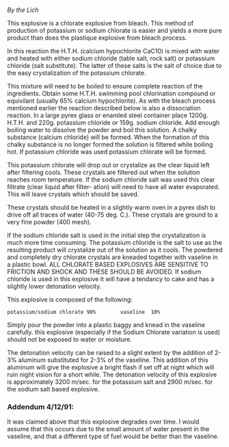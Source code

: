 _By the Lich_

This explosive is a chlorate explosive from bleach.  This method of
production of potassium or sodium chlorate is easier and yields a more pure
product than does the plastique explosive from bleach process.

In this reaction the H.T.H. (calcium hypochlorite CaC10) is mixed with water
and heated with either sodium chloride (table salt, rock salt) or potassium
chloride (salt substitute).  The latter of these salts is the salt of choice
due to the easy crystalization of the potassium chlorate.

This mixture will need to be boiled to ensure complete reaction of the
ingredients.  Obtain some H.T.H.  swimming pool chlorination compound or
equivilant (usually 65% calcium hypochlorite).  As with the bleach process
mentioned earlier the reaction described below is also a dissociation
reaction.  In a large pyrex glass or enamled steel container place 1200g.
H.T.H. and 220g.  potassium chloride or 159g.  sodium chloride.  Add enough
boiling water to dissolve the powder and boil this solution.  A chalky
substance (calcium chloride) will be formed.  When the formation of this
chalky substance is no longer formed the solution is filtered while boiling
hot.  If potassium chloride was used potassium chlorate will be formed.

This potassium chlorate will drop out or crystalize as the clear liquid
left after filtering cools.  These crystals are filtered out when the solution
reaches room temperature.  If the sodium chloride salt was used this clear
filtrate (clear liquid after filter- ation) will need to have all water
evaporated.  This will leave crystals which should be saved.

These crystals should be heated in a slightly warm oven in a pyrex dish to
drive off all traces of water (40-75 deg.  C.).  These crystals are ground to
a very fine powder (400 mesh).

If the sodium chloride salt is used in the initial step the crystalization
is much more time consuming.  The potassium chloride is the salt to use as the
resulting product will crystalize out of the solution as it cools.  The
powdered and completely dry chlorate crystals are kneaded together with
vaseline in a plastic bowl.  ALL CHLORATE BASED EXPLOSIVES ARE SENSITIVE TO
FRICTION AND SHOCK AND THESE SHOULD BE AVOIDED.  If sodium chloride is used in
this explosive it will have a tendancy to cake and has a slightly lower
detonation velocity.

This explosive is composed of the following:

    potassium/sodium chlorate 90%        vaseline  10%

Simply pour the powder into a plastic baggy and knead in the vaseline
carefully. this explosive (especially if the Sodium Chlorate variation is
used) should not be exposed to water or moisture.

The detonation velocity can be raised to a slight extent by the addition of
2-3% aluminum substituted for 2-3% of the vaseline.  This addition of this
aluminum will give the explosive a bright flash if set off at night which will
ruin night vision for a short while.  The detonation velocity of this
explosive is approximately 3200 m/sec.  for the potassium salt and 2900 m/sec.
for the sodium salt based explosive.

### Addendum 4/12/91:

It was claimed above that this explosive degrades over time. I would assume
that this occurs due to the small amount of water present in the vaseline, and
that a different type of fuel would be better than the vaseline.
